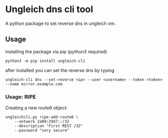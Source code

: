 # Ungleich dns cli tool

A python package to set reverse dns in ungleich vm.

## Usage

installing the package via pip (python3 required)

```angular2
python3 -m pip install ungleich-cli
```
after installed you can set the reverse dns by typing

```angular2
ungleich-cli dns --set-reverse <ip> --user <username> --token <token> --name mirror.example.com
```

### Usage: RIPE

Creating a new route6 object:

```
ungleichcli.py ripe-add-route6 \
    --network 2a09:2947::/32
    --description "First REST /32"
    --password "very secure"
```
